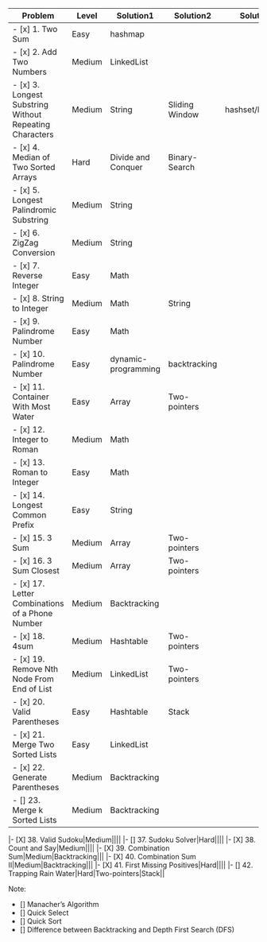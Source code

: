 |Problem|Level|Solution1|Solution2|Solution3|
|---|---|---|---|---|
|- [x] 1. Two Sum|Easy|hashmap|   |   |
|- [x] 2. Add Two Numbers|Medium|LinkedList|   |   |
|- [x] 3. Longest Substring Without Repeating Characters|Medium|String|Sliding Window|hashset/hashmap|
|- [x] 4. Median of Two Sorted Arrays|Hard|Divide and Conquer|Binary-Search||
|- [x] 5. Longest Palindromic Substring|Medium|String|||
|- [x] 6. ZigZag Conversion|Medium|String|||
|- [x] 7. Reverse Integer|Easy|Math|||
|- [x] 8. String to Integer|Medium|Math|String||
|- [x] 9. Palindrome Number|Easy|Math|||
|- [x] 10. Palindrome Number|Easy|dynamic-programming | backtracking||
|- [x] 11. Container With Most Water|Easy|Array | Two-pointers||
|- [x] 12. Integer to Roman|Medium|Math | ||
|- [x] 13. Roman to Integer|Easy|Math | ||
|- [x] 14. Longest Common Prefix|Easy|String| ||
|- [x] 15. 3 Sum|Medium|Array|Two-pointers||
|- [x] 16. 3 Sum Closest|Medium|Array|Two-pointers||
|- [x] 17. Letter Combinations of a Phone Number|Medium|Backtracking|||
|- [x] 18. 4sum|Medium|Hashtable|Two-pointers||
|- [x] 19. Remove Nth Node From End of List|Medium|LinkedList|Two-pointers||
|- [x] 20. Valid Parentheses|Easy|Hashtable|Stack||
|- [x] 21. Merge Two Sorted Lists|Easy|LinkedList|||
|- [x] 22. Generate Parentheses|Medium|Backtracking|||
|- [] 23. Merge k Sorted Lists|Medium|Backtracking|||


|- [X] 38. Valid Sudoku|Medium||||
|- [] 37. Sudoku Solver|Hard||||
|- [X] 38. Count and Say|Medium||||
|- [X] 39. Combination Sum|Medium|Backtracking|||
|- [X] 40. Combination Sum II|Medium|Backtracking|||
|- [X] 41. First Missing Positives|Hard||||
|- [] 42. Trapping Rain Water|Hard|Two-pointers|Stack||






Note:
- [] Manacher’s Algorithm
- [] Quick Select
- [] Quick Sort
- [] Difference between Backtracking and Depth First Search (DFS)
